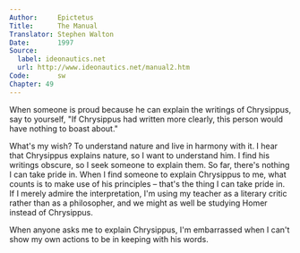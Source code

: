 ```yaml
---
Author:     Epictetus  
Title:      The Manual  
Translator: Stephen Walton  
Date:       1997  
Source:
  label: ideonautics.net
  url: http://www.ideonautics.net/manual2.htm
Code:       sw  
Chapter: 49
---
```


When someone is proud because he can explain the writings of Chrysippus, say to
yourself, "If Chrysippus had written more clearly, this person would have
nothing to boast about."

What's my wish? To understand nature and live in harmony with it. I hear that
Chrysippus explains nature, so I want to understand him. I find his writings
obscure, so I seek someone to explain them.  So far, there's nothing I can take
pride in. When I find someone to explain Chrysippus to me, what counts is to
make use of his principles – that's the thing I can take pride in. If I merely
admire the interpretation, I'm using my teacher as a literary critic rather
than as a philosopher, and we might as well be studying Homer instead of
Chrysippus.

When anyone asks me to explain Chrysippus, I'm embarrassed when I can't show my
own actions to be in keeping with his words.


